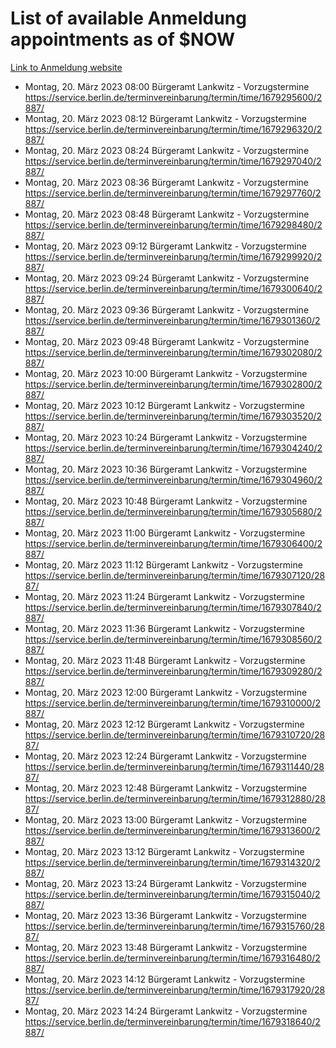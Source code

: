 # List of available Anmeldung appointments as of $NOW
[Link to Anmeldung website](https://service.berlin.de/terminvereinbarung/termin/tag.php?termin=1&anliegen[]=120686&dienstleisterlist=122210,122217,327316,122219,327312,122227,327314,122231,327346,122243,327348,122254,122252,329742,122260,329745,122262,329748,122271,327278,122273,327274,122277,327276,330436,122280,327294,122282,327290,122284,327292,122291,327270,122285,327266,122286,327264,122296,327268,150230,329760,122297,327286,122294,327284,122312,329763,122314,329775,122304,327330,122311,327334,122309,327332,317869,122281,327352,122279,329772,122283,122276,327324,122274,327326,122267,329766,122246,327318,122251,327320,122257,327322,122208,327298,122226,327300&herkunft=http%3A%2F%2Fservice.berlin.de%2Fdienstleistung%2F120686%2F)
- Montag, 20. März 2023 08:00 Bürgeramt Lankwitz - Vorzugstermine https://service.berlin.de/terminvereinbarung/termin/time/1679295600/2887/
- Montag, 20. März 2023 08:12 Bürgeramt Lankwitz - Vorzugstermine https://service.berlin.de/terminvereinbarung/termin/time/1679296320/2887/
- Montag, 20. März 2023 08:24 Bürgeramt Lankwitz - Vorzugstermine https://service.berlin.de/terminvereinbarung/termin/time/1679297040/2887/
- Montag, 20. März 2023 08:36 Bürgeramt Lankwitz - Vorzugstermine https://service.berlin.de/terminvereinbarung/termin/time/1679297760/2887/
- Montag, 20. März 2023 08:48 Bürgeramt Lankwitz - Vorzugstermine https://service.berlin.de/terminvereinbarung/termin/time/1679298480/2887/
- Montag, 20. März 2023 09:12 Bürgeramt Lankwitz - Vorzugstermine https://service.berlin.de/terminvereinbarung/termin/time/1679299920/2887/
- Montag, 20. März 2023 09:24 Bürgeramt Lankwitz - Vorzugstermine https://service.berlin.de/terminvereinbarung/termin/time/1679300640/2887/
- Montag, 20. März 2023 09:36 Bürgeramt Lankwitz - Vorzugstermine https://service.berlin.de/terminvereinbarung/termin/time/1679301360/2887/
- Montag, 20. März 2023 09:48 Bürgeramt Lankwitz - Vorzugstermine https://service.berlin.de/terminvereinbarung/termin/time/1679302080/2887/
- Montag, 20. März 2023 10:00 Bürgeramt Lankwitz - Vorzugstermine https://service.berlin.de/terminvereinbarung/termin/time/1679302800/2887/
- Montag, 20. März 2023 10:12 Bürgeramt Lankwitz - Vorzugstermine https://service.berlin.de/terminvereinbarung/termin/time/1679303520/2887/
- Montag, 20. März 2023 10:24 Bürgeramt Lankwitz - Vorzugstermine https://service.berlin.de/terminvereinbarung/termin/time/1679304240/2887/
- Montag, 20. März 2023 10:36 Bürgeramt Lankwitz - Vorzugstermine https://service.berlin.de/terminvereinbarung/termin/time/1679304960/2887/
- Montag, 20. März 2023 10:48 Bürgeramt Lankwitz - Vorzugstermine https://service.berlin.de/terminvereinbarung/termin/time/1679305680/2887/
- Montag, 20. März 2023 11:00 Bürgeramt Lankwitz - Vorzugstermine https://service.berlin.de/terminvereinbarung/termin/time/1679306400/2887/
- Montag, 20. März 2023 11:12 Bürgeramt Lankwitz - Vorzugstermine https://service.berlin.de/terminvereinbarung/termin/time/1679307120/2887/
- Montag, 20. März 2023 11:24 Bürgeramt Lankwitz - Vorzugstermine https://service.berlin.de/terminvereinbarung/termin/time/1679307840/2887/
- Montag, 20. März 2023 11:36 Bürgeramt Lankwitz - Vorzugstermine https://service.berlin.de/terminvereinbarung/termin/time/1679308560/2887/
- Montag, 20. März 2023 11:48 Bürgeramt Lankwitz - Vorzugstermine https://service.berlin.de/terminvereinbarung/termin/time/1679309280/2887/
- Montag, 20. März 2023 12:00 Bürgeramt Lankwitz - Vorzugstermine https://service.berlin.de/terminvereinbarung/termin/time/1679310000/2887/
- Montag, 20. März 2023 12:12 Bürgeramt Lankwitz - Vorzugstermine https://service.berlin.de/terminvereinbarung/termin/time/1679310720/2887/
- Montag, 20. März 2023 12:24 Bürgeramt Lankwitz - Vorzugstermine https://service.berlin.de/terminvereinbarung/termin/time/1679311440/2887/
- Montag, 20. März 2023 12:48 Bürgeramt Lankwitz - Vorzugstermine https://service.berlin.de/terminvereinbarung/termin/time/1679312880/2887/
- Montag, 20. März 2023 13:00 Bürgeramt Lankwitz - Vorzugstermine https://service.berlin.de/terminvereinbarung/termin/time/1679313600/2887/
- Montag, 20. März 2023 13:12 Bürgeramt Lankwitz - Vorzugstermine https://service.berlin.de/terminvereinbarung/termin/time/1679314320/2887/
- Montag, 20. März 2023 13:24 Bürgeramt Lankwitz - Vorzugstermine https://service.berlin.de/terminvereinbarung/termin/time/1679315040/2887/
- Montag, 20. März 2023 13:36 Bürgeramt Lankwitz - Vorzugstermine https://service.berlin.de/terminvereinbarung/termin/time/1679315760/2887/
- Montag, 20. März 2023 13:48 Bürgeramt Lankwitz - Vorzugstermine https://service.berlin.de/terminvereinbarung/termin/time/1679316480/2887/
- Montag, 20. März 2023 14:12 Bürgeramt Lankwitz - Vorzugstermine https://service.berlin.de/terminvereinbarung/termin/time/1679317920/2887/
- Montag, 20. März 2023 14:24 Bürgeramt Lankwitz - Vorzugstermine https://service.berlin.de/terminvereinbarung/termin/time/1679318640/2887/
